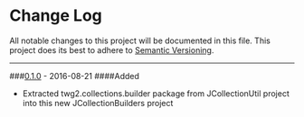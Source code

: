 # Change Log
All notable changes to this project will be documented in this file.
This project does its best to adhere to [Semantic Versioning](http://semver.org/).


--------
###[0.1.0](N/A) - 2016-08-21
####Added
* Extracted twg2.collections.builder package from JCollectionUtil project into this new JCollectionBuilders project

